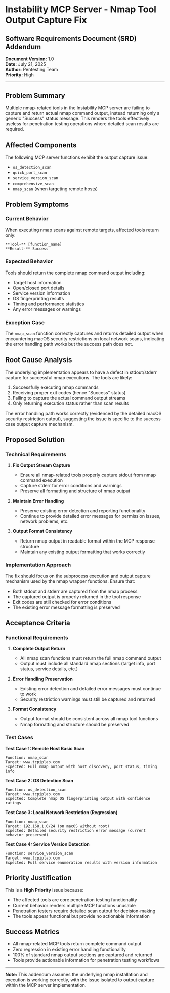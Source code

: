 # Instability MCP Server - Nmap Tool Output Capture Fix
## Software Requirements Document (SRD) Addendum

**Document Version:** 1.0  
**Date:** July 21, 2025  
**Author:** Pentesting Team  
**Priority:** High  

---

## Problem Summary

Multiple nmap-related tools in the Instability MCP server are failing to capture and return actual nmap command output, instead returning only a generic "Success" status message. This renders the tools effectively useless for penetration testing operations where detailed scan results are required.

## Affected Components

The following MCP server functions exhibit the output capture issue:

- `os_detection_scan`
- `quick_port_scan`
- `service_version_scan`
- `comprehensive_scan`
- `nmap_scan` (when targeting remote hosts)

## Problem Symptoms

### Current Behavior
When executing nmap scans against remote targets, affected tools return only:
```
**Tool-** [function_name]
**Result-** Success
```

### Expected Behavior
Tools should return the complete nmap command output including:
- Target host information
- Open/closed port details
- Service version information
- OS fingerprinting results
- Timing and performance statistics
- Any error messages or warnings

### Exception Case
The `nmap_scan` function correctly captures and returns detailed output when encountering macOS security restrictions on local network scans, indicating the error handling path works but the success path does not.

## Root Cause Analysis

The underlying implementation appears to have a defect in stdout/stderr capture for successful nmap executions. The tools are likely:

1. Successfully executing nmap commands
2. Receiving proper exit codes (hence "Success" status)
3. Failing to capture the actual command output streams
4. Only returning execution status rather than scan results

The error handling path works correctly (evidenced by the detailed macOS security restriction output), suggesting the issue is specific to the success case output capture mechanism.

## Proposed Solution

### Technical Requirements

1. **Fix Output Stream Capture**
   - Ensure all nmap-related tools properly capture stdout from nmap command execution
   - Capture stderr for error conditions and warnings
   - Preserve all formatting and structure of nmap output

2. **Maintain Error Handling**
   - Preserve existing error detection and reporting functionality
   - Continue to provide detailed error messages for permission issues, network problems, etc.

3. **Output Format Consistency**
   - Return nmap output in readable format within the MCP response structure
   - Maintain any existing output formatting that works correctly

### Implementation Approach

The fix should focus on the subprocess execution and output capture mechanism used by the nmap wrapper functions. Ensure that:

- Both stdout and stderr are captured from the nmap process
- The captured output is properly returned in the tool response
- Exit codes are still checked for error conditions
- The existing error message formatting is preserved

## Acceptance Criteria

### Functional Requirements

1. **Complete Output Return**
   - All nmap scan functions must return the full nmap command output
   - Output must include all standard nmap sections (target info, port status, service details, etc.)

2. **Error Handling Preservation**
   - Existing error detection and detailed error messages must continue to work
   - Security restriction warnings must still be captured and returned

3. **Format Consistency**
   - Output format should be consistent across all nmap tool functions
   - Nmap formatting and structure should be preserved

### Test Cases

**Test Case 1: Remote Host Basic Scan**
```
Function: nmap_scan
Target: www.tcpiplab.com
Expected: Full nmap output with host discovery, port status, timing info
```

**Test Case 2: OS Detection Scan**
```
Function: os_detection_scan
Target: www.tcpiplab.com
Expected: Complete nmap OS fingerprinting output with confidence ratings
```

**Test Case 3: Local Network Restriction (Regression)**
```
Function: nmap_scan
Target: 192.168.1.0/24 (on macOS without root)
Expected: Detailed security restriction error message (current behavior preserved)
```

**Test Case 4: Service Version Detection**
```
Function: service_version_scan
Target: www.tcpiplab.com
Expected: Full service enumeration results with version information
```

## Priority Justification

This is a **High Priority** issue because:

- The affected tools are core penetration testing functionality
- Current behavior renders multiple MCP functions unusable
- Penetration testers require detailed scan output for decision-making
- The tools appear functional but provide no actionable information

## Success Metrics

- All nmap-related MCP tools return complete command output
- Zero regression in existing error handling functionality
- 100% of standard nmap output sections are captured and returned
- Tools provide actionable information for penetration testing workflows

---

**Note:** This addendum assumes the underlying nmap installation and execution is working correctly, with the issue isolated to output capture within the MCP server implementation.